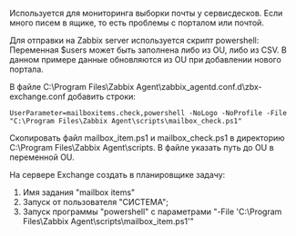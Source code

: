 Используется для мониторинга выборки почты у сервисдесков. 
Если много писем в ящике, то есть проблемы с порталом или почтой.

Для отправки на Zabbix server используется скрипт powershell:\
Переменная $users может быть заполнена либо из OU, либо из CSV. 
В данном примере данные обновляются из OU при добавлении нового портала.

В файле C:\Program Files\Zabbix Agent\zabbix_agentd.conf.d\zbx-exchange.conf добавить строки:
```
UserParameter=mailboxitems.check,powershell -NoLogo -NoProfile -File "C:\Program Files\Zabbix Agent\scripts\mailbox_check.ps1"
```

Скопировать файл mailbox_item.ps1 и mailbox_check.ps1 в директорию C:\Program Files\Zabbix Agent\scripts\.
В файле указать путь до OU в переменной OU.

На сервере Exchange создать в планировщике задачу:
1) Имя задания "mailbox items"
2) Запуск от пользователя "СИСТЕМА";
3) Запуск программы "powershell" с параметрами "-File 'C:\Program Files\Zabbix Agent\scripts\mailbox_item.ps1'"